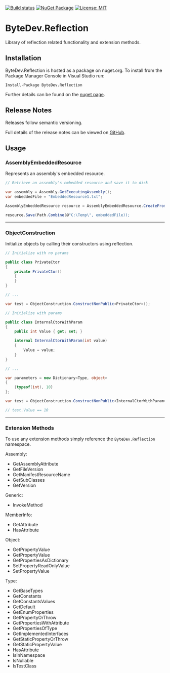 [![Build status](https://ci.appveyor.com/api/projects/status/github/bytedev/ByteDev.Reflection?branch=master&svg=true)](https://ci.appveyor.com/project/bytedev/ByteDev-Reflection/branch/master)
[![NuGet Package](https://img.shields.io/nuget/v/ByteDev.Reflection.svg)](https://www.nuget.org/packages/ByteDev.Reflection)
[![License: MIT](https://img.shields.io/badge/License-MIT-green.svg)](https://github.com/ByteDev/ByteDev.Reflection/blob/master/LICENSE)

# ByteDev.Reflection

Library of reflection related functionality and extension methods.

## Installation

ByteDev.Reflection is hosted as a package on nuget.org.  To install from the Package Manager Console in Visual Studio run:

`Install-Package ByteDev.Reflection`

Further details can be found on the [nuget page](https://www.nuget.org/packages/ByteDev.Reflection/).

## Release Notes

Releases follow semantic versioning.

Full details of the release notes can be viewed on [GitHub](https://github.com/ByteDev/ByteDev.Reflection/blob/master/docs/RELEASE-NOTES.md).

## Usage

### AssemblyEmbeddedResource

Represents an assembly's embedded resource.

```csharp
// Retrieve an assembly's embedded resource and save it to disk

var assembly = Assembly.GetExecutingAssembly();
var embeddedFile = "EmbeddedResource1.txt";

AssemblyEmbeddedResource resource = AssemblyEmbeddedResource.CreateFromAssembly(assembly, embeddedFile);

resource.Save(Path.Combine(@"C:\Temp\", embeddedFile));
```

---

### ObjectConstruction

Initialize objects by calling their constructors using reflection.

```csharp
// Initialize with no params

public class PrivateCtor
{
    private PrivateCtor()
    {
    }
}

// ...

var test = ObjectConstruction.ConstructNonPublic<PrivateCtor>();
```

```csharp
// Initialize with params

public class InternalCtorWithParam
{
    public int Value { get; set; }

    internal InternalCtorWithParam(int value)
    {
        Value = value;
    }
}

// ...

var parameters = new Dictionary<Type, object>
{
    {typeof(int), 10}
};

var test = ObjectConstruction.ConstructNonPublic<InternalCtorWithParam>(parameters);

// test.Value == 10
```

---

### Extension Methods

To use any extension methods simply reference the `ByteDev.Reflection` namespace.

Assembly:
- GetAssemblyAttribute
- GetFileVersion
- GetManifestResourceName
- GetSubClasses
- GetVersion

Generic:
- InvokeMethod

MemberInfo:
- GetAttribute
- HasAttribute

Object:
- GetPropertyValue<T>
- GetPropertyValue
- GetPropertiesAsDictionary
- SetPropertyReadOnlyValue
- SetPropertyValue

Type:
- GetBaseTypes
- GetConstants
- GetConstantsValues
- GetDefault
- GetEnumProperties
- GetPropertyOrThrow
- GetPropertiesWithAttribute
- GetPropertiesOfType
- GetImplementedInterfaces
- GetStaticPropertyOrThrow
- GetStaticPropertyValue
- HasAttribute
- IsInNamespace
- IsNullable
- IsTestClass

